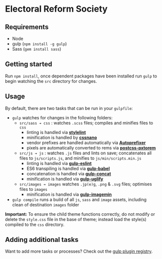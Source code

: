 Electoral Reform Society
===============

Requirements
------------

* Node
* gulp (`npm install -g gulp`)
* Sass (`gem install sass`)

Getting started
---------------

Run `npm install`, once dependent packages have been installed run `gulp` to begin watching the `src` directory for changes.

Usage
-----

By default, there are two tasks that can be run in your `gulpfile`:

* `gulp` watches for changes in the following folders:
	* `src/sass ➔ css`  : watches `.scss` files; compiles and minifies files to `css`
		- linting is handled via **[stylelint](https://github.com/stylelint/stylelint)**
		- minification is handled by **[cssnano](https://www.npmjs.com/package/cssnano)**
		- vendor prefixes are handled automatically via **[Autoprefixer](https://www.npmjs.com/package/autoprefixer)**
		- pixels are automatically converted to rems via **[postcss-pxtorem](https://www.npmjs.com/package/postcss-pxtorem)**
	* `src/js ➔ js` : watches `.js` files and lints on save; concatenates all files to `js/scripts.js`, and minifies to `js/min/scripts.min.js`
		- linting is handled via **[gulp-eslint](https://github.com/adametry/gulp-eslint)**
		- ES6 transpiling is handled via **[gulp-babel](https://www.npmjs.com/package/gulp-babel)**
		- concatenation is handled via **[gulp-concat](https://www.npmjs.com/package/gulp-concat)**
		- minification is handled via **[gulp-uglify](https://www.npmjs.com/package/gulp-uglify)**
	* `src/images ➔ images` watches `.jp(e)g`, `.png` & `.svg` files; optimises files to `images`
		- minification is handled via **[gulp-imagemin](https://www.npmjs.com/package/gulp-imagemin)**
* `gulp compile` runs a build of all `js`, `sass` and `image` assets, including clean of destination `images` folder

**Important:** To ensure the child theme functions correctly, do not modify or delete the `style.css` file in the base of theme; instead load the style(s) compiled to the `css` directory.

Adding additional tasks
-----------------------

Want to add more tasks or processes? Check out the [gulp plugin registry](http://gulpjs.com/plugins/).
